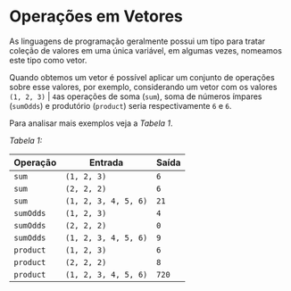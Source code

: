 # Operações em Vetores

As linguagens de programação geralmente possui um tipo para tratar coleção de valores em uma única variável, em algumas vezes, nomeamos este tipo como vetor.

Quando obtemos um vetor é possível aplicar um conjunto de operações sobre esse valores, por exemplo, considerando um vetor com os valores `(1, 2, 3)` | `4`as operações de soma (`sum`), soma de números ímpares (`sumOdds`) e produtório (`product`) seria respectivamente `6` e `6`.

Para analisar mais exemplos veja a _Tabela 1_.

_Tabela 1:_

| Operação  | Entrada              | Saída |
| --------- | -------------------- | ----- |
| `sum`     | `(1, 2, 3)`          | `6`   |
| `sum`     | `(2, 2, 2)`          | `6`   |
| `sum`     | `(1, 2, 3, 4, 5, 6)` | `21`  |
| `sumOdds` | `(1, 2, 3)`          | `4`   |
| `sumOdds` | `(2, 2, 2)`          | `0`   |
| `sumOdds` | `(1, 2, 3, 4, 5, 6)` | `9`   |
| `product` | `(1, 2, 3)`          | `6`   |
| `product` | `(2, 2, 2)`          | `8`   |
| `product` | `(1, 2, 3, 4, 5, 6)` | `720` |
